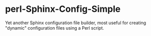 perl-Sphinx-Config-Simple
=========================

Yet another Sphinx configuration file builder, most useful for creating "dynamic" configuration files using a Perl script.
